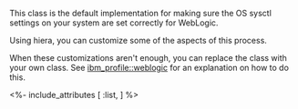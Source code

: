 This class is the default implementation for making sure the OS sysctl settings on your system are set correctly for WebLogic.

Using hiera, you can customize some of the aspects of this process.

When these customizations aren't enough, you can replace the class with your own class. See [ibm_profile::weblogic](./weblogic.html) for an explanation on how to do this.


<%- include_attributes [
  :list,
] %>